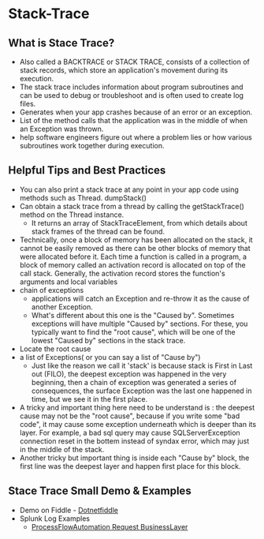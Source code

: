 # Stack-Trace

## What is Stace Trace?
* Also called a BACKTRACE or STACK TRACE, consists of a collection of stack records, which store an application's movement during its execution. 
* The stack trace includes information about program subroutines and can be used to debug or troubleshoot and is often used to create log files.
* Generates when your app crashes because of an error or an exception.
*  List of the method calls that the application was in the middle of when an Exception was thrown.
*  help software engineers figure out where a problem lies or how various subroutines work together during execution.

## Helpful Tips and Best Practices
* You can also print a stack trace at any point in your app code using methods such as Thread. dumpStack() 
* Can obtain a stack trace from a thread by calling the getStackTrace() method on the Thread instance. 
   * It returns an array of StackTraceElement, from which details about stack frames of the thread can be found.
* Technically, once a block of memory has been allocated on the stack, it cannot be easily removed as there can be other blocks of memory that were allocated before it. Each time a function is called in a program, a block of memory called an activation record is allocated on top of the call stack. Generally, the activation record stores the function's arguments and local variables
* chain of exceptions
   * applications will catch an Exception and re-throw it as the cause of another Exception.
   * What's different about this one is the "Caused by". Sometimes exceptions will have multiple "Caused by" sections. For these, you typically want to find the "root cause", which will be one of the lowest "Caused by" sections in the stack trace.
* Locate the root cause
* a list of Exceptions( or you can say a list of "Cause by")
   * Just like the reason we call it 'stack' is because stack is First in Last out (FILO), the deepest exception was happened in the very beginning, then a chain of exception was generated a series of consequences, the surface Exception was the last one happened in time, but we see it in the first place.
* A tricky and important thing here need to be understand is : the deepest cause may not be the "root cause", because if you write some "bad code", it may cause some exception underneath which is deeper than its layer. For example, a bad sql query may cause SQLServerException connection reset in the bottem instead of syndax error, which may just in the middle of the stack.
*  Another tricky but important thing is inside each "Cause by" block, the first line was the deepest layer and happen first place for this block. 


## Stace Trace Small Demo & Examples
* Demo on Fiddle - [Dotnetfiddle](https://dotnetfiddle.net/)
* Splunk Log Examples 
  * [ProcessFlowAutomation Request BusinessLayer](https://git.rockfin.com/Servicing/process-flow-automation-api/blob/main/ProcessFlowAutomationApi.BusinessLayer/RequestBusinessLayer.cs#L12)
